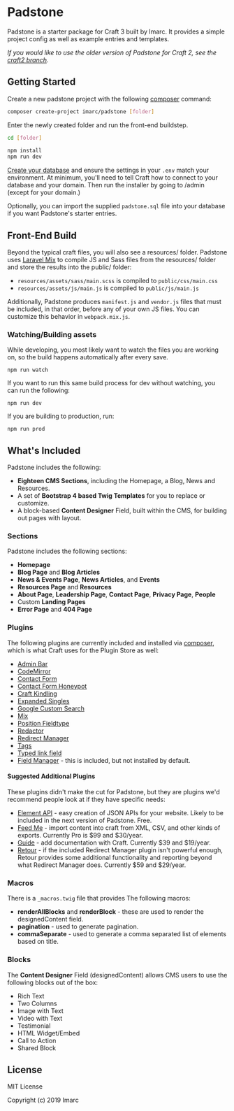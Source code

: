 Padstone
========

Padstone is a starter package for Craft 3 built by Imarc. It provides a simple project config as well as example entries and templates.

_If you would like to use the older version of Padstone for Craft 2, see the [craft2 branch](https://github.com/imarc/padstone/tree/craft2)._

Getting Started
---------------

Create a new padstone project with the following [composer](https://getcomposer.org/) command:

```sh
composer create-project imarc/padstone [folder]
```

Enter the newly created folder and run the front-end buildstep.

```sh
cd [folder]

npm install
npm run dev
```

[Create your database](https://craftcms.com/docs/installing#step-3-create-your-database) and ensure the settings in your `.env` match your environment. At minimum, you'll need to tell Craft how to connect to your database and your domain. Then run the installer by going to /admin (except for your domain.)

Optionally, you can import the supplied `padstone.sql` file into your database if you want Padstone's starter entries.

Front-End Build
------------------------

Beyond the typical craft files, you will also see a resources/ folder. Padstone
uses [Laravel Mix](https://laravel-mix.com/docs/4.0/basic-example) to compile JS and Sass files from the resources/ folder and store the results into the public/ folder:

* `resources/assets/sass/main.scss` is compiled to `public/css/main.css`
* `resources/assets/js/main.js` is compiled to `public/js/main.js`

Additionally, Padstone produces `manifest.js` and `vendor.js` files that
must be included, in that order, before any of your own JS files. You can
customize this behavior in `webpack.mix.js`.

### Watching/Building assets

While developing, you most likely want to watch the files you are working on,
so the build happens automatically after every save.

    npm run watch

If you want to run this same build process for dev without watching, you can
run the following:

    npm run dev
    
If you are building to production, run:

    npm run prod

What's Included
---------------

Padstone includes the following:

* **Eighteen CMS Sections**, including the Homepage, a Blog, News and Resources.
* A set of **Bootstrap 4 based Twig Templates** for you to replace or customize.
* A block-based **Content Designer** Field, built within the CMS, for building out pages with layout.


### Sections

Padstone includes the following sections:

* **Homepage**
* **Blog Page** and **Blog Articles**
* **News & Events Page**, **News Articles**, and **Events**
* **Resources Page** and **Resources**
* **About Page**, **Leadership Page**, **Contact Page**, **Privacy Page**, **People**
* Custom **Landing Pages**
* **Error Page** and **404 Page**


### Plugins

The following plugins are currently included and installed via [composer](https://getcomposer.org/), which is what Craft uses for the Plugin Store as well:

* [Admin Bar](https://plugins.craftcms.com/admin-bar)
* [CodeMirror](https://plugins.craftcms.com/code-mirror)
* [Contact Form](https://plugins.craftcms.com/contact-form)
* [Contact Form Honeypot](https://plugins.craftcms.com/contact-form-honeypot)
* [Craft Kindling](https://github.com/imarc/craft-kindling)
* [Expanded Singles](https://plugins.craftcms.com/expanded-singles)
* [Google Custom Search](https://github.com/imarc/craft-googlecustomsearch)
* [Mix](https://plugins.craftcms.com/mix)
* [Position Fieldtype](https://plugins.craftcms.com/position-fieldtype)
* [Redactor](https://plugins.craftcms.com/redactor)
* [Redirect Manager](https://plugins.craftcms.com/redirect)
* [Tags](https://plugins.craftcms.com/tag-manager)
* [Typed link field](https://plugins.craftcms.com/typedlinkfield)
* [Field Manager](https://plugins.craftcms.com/field-manager) - this is included, but not installed by default.


#### Suggested Additional Plugins

These plugins didn't make the cut for Padstone, but they are plugins we'd recommend people look at if they have specific needs:

* [Element API](https://plugins.craftcms.com/element-api) - easy creation of JSON APIs for your website. Likely to be included in the next version of Padstone. Free.
* [Feed Me](https://plugins.craftcms.com/feed-me) - import content into craft from XML, CSV, and other kinds of exports. Currently Pro is $99 and $30/year.
* [Guide](https://plugins.craftcms.com/guide) - add documentation with Craft. Currently $39 and $19/year.
* [Retour](https://plugins.craftcms.com/retour) - if the included Redirect Manager plugin isn't powerful enough, Retour provides some additional functionality and reporting beyond what Redirect Manager does. Currently $59 and $29/year.


### Macros

There is a `_macros.twig` file that provides The following macros:

* **renderAllBlocks** and **renderBlock** - these are used to render the designedContent field.
* **pagination** - used to generate pagination.
* **commaSeparate** - used to generate a comma separated list of elements based on title.


### Blocks

The **Content Designer** Field (designedContent) allows CMS users to use the following blocks out of the box:

* Rich Text
* Two Columns
* Image with Text
* Video with Text
* Testimonial
* HTML Widget/Embed
* Call to Action
* Shared Block

## License

MIT License

Copyright (c) 2019 Imarc
